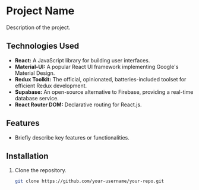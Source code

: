 # Project Name

Description of the project.

## Technologies Used

- **React:** A JavaScript library for building user interfaces.
- **Material-UI:** A popular React UI framework implementing Google's Material Design.
- **Redux Toolkit:** The official, opinionated, batteries-included toolset for efficient Redux development.
- **Supabase:** An open-source alternative to Firebase, providing a real-time database service.
- **React Router DOM:** Declarative routing for React.js.

## Features

- Briefly describe key features or functionalities.

## Installation

1. Clone the repository.
   ```bash
   git clone https://github.com/your-username/your-repo.git